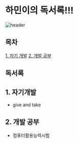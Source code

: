 # 하민이의 독서록!!!
![header](https://capsule-render.vercel.app/api?type=waving&color=auto&height=200&text=Welcome!&animation=fadeIn&fontSize=80&fontAlignY=35)

## 목차
[1. 자기 개발](#1-자기개발)
[2. 개발 공부](#2-개발-공부)

## 독서록
## 1. 자기개발
<ul>
  <li>give and take</li>
</ul>

## 2. 개발 공부
<ul>
  <li>컴퓨터활용능력시험</li>
</ul>

